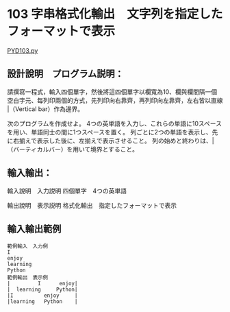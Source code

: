 # 103 字串格式化輸出　文字列を指定したフォーマットで表示
[PYD103.py](https://github.com/eclairsameal/TQC-Python/blob/master/%E7%AC%AC1%E9%A1%9E%EF%BC%9A%E5%9F%BA%E6%9C%AC%E7%A8%8B%E5%BC%8F%E8%A8%AD%E8%A8%88/PYD103.py)
## 設計說明　プログラム説明：
請撰寫一程式，輸入四個單字，然後將這四個單字以欄寬為10、欄與欄間隔一個空白字元、每列印兩個的方式，先列印向右靠齊，再列印向左靠齊，左右皆以直線 |（Vertical bar）作為邊界。

次のプログラムを作成せよ。
4つの英単語を入力し、これらの単語に10スペースを用い、単語同士の間に1つスペースを置く。
列ごとに2つの単語を表示し、先に右揃えで表示した後に、左揃えで表示させること。
列の始めと終わりは、|（バーティカルバー）を用いて境界とすること。

## 輸入輸出：
輸入說明　入力説明
四個單字　4つの英単語

輸出說明　表示説明
格式化輸出　指定したフォーマットで表示

## 輸入輸出範例
```
範例輸入　入力例
I
enjoy
learning
Python
範例輸出　表示例
|         I      enjoy|
|  learning     Python|
|I          enjoy     |
|learning   Python    |
```
